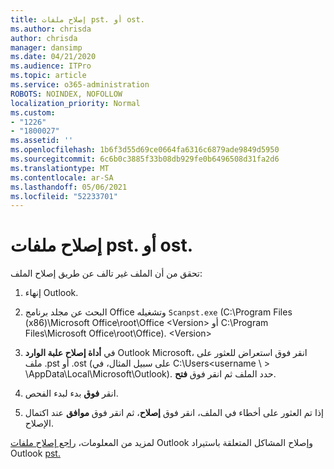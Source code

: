 ```yaml
---
title: إصلاح ملفات pst. أو ost.
ms.author: chrisda
author: chrisda
manager: dansimp
ms.date: 04/21/2020
ms.audience: ITPro
ms.topic: article
ms.service: o365-administration
ROBOTS: NOINDEX, NOFOLLOW
localization_priority: Normal
ms.custom:
- "1226"
- "1800027"
ms.assetid: ''
ms.openlocfilehash: 1b6f3d55d69ce0664fa6316c6879ade9849d5950
ms.sourcegitcommit: 6c6b0c3885f33b08db929fe0b6496508d31fa2d6
ms.translationtype: MT
ms.contentlocale: ar-SA
ms.lasthandoff: 05/06/2021
ms.locfileid: "52233701"
---
```

# <a name="repair-pst-or-ost-files"></a>إصلاح ملفات pst. أو ost.

تحقق من أن الملف غير تالف عن طريق إصلاح الملف:

1. إنهاء Outlook.

2. البحث عن مجلد برنامج Office وتشغيله `Scanpst.exe` (C:\Program Files (x86)\Microsoft Office\root\Office \<Version\> أو C:\Program Files\Microsoft Office\root\Office). \<Version\>

3. في **أداة إصلاح علبة الوارد** Outlook Microsoft، انقر فوق استعراض للعثور على ملف .pst أو .ost (على سبيل المثال، في C:\Users<username  \\ \> \AppData\Local\Microsoft\Outlook). حدد الملف ثم انقر فوق **فتح**.

4. انقر **فوق** بدء لبدء الفحص.

5. إذا تم العثور على أخطاء في الملف، انقر فوق **إصلاح**، ثم انقر فوق **موافق** عند اكتمال الإصلاح.

لمزيد من المعلومات، [راجع إصلاح ملفات](https://support.office.com/article/25663bc3-11ec-4412-86c4-60458afc5253) Outlook وإصلاح المشاكل المتعلقة باستيراد Outlook [pst.](https://support.office.com/article/2d2e50dc-5c36-4ab2-ab50-f1be733b3d6e)
